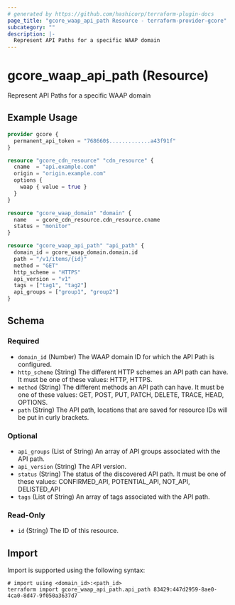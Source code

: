 ```yaml
---
# generated by https://github.com/hashicorp/terraform-plugin-docs
page_title: "gcore_waap_api_path Resource - terraform-provider-gcore"
subcategory: ""
description: |-
  Represent API Paths for a specific WAAP domain
---
```


# gcore_waap_api_path (Resource)

Represent API Paths for a specific WAAP domain

## Example Usage

```terraform
provider gcore {
  permanent_api_token = "768660$.............a43f91f"
}

resource "gcore_cdn_resource" "cdn_resource" {
  cname  = "api.example.com"
  origin = "origin.example.com"
  options {
    waap { value = true }
  }
}

resource "gcore_waap_domain" "domain" {
  name   = gcore_cdn_resource.cdn_resource.cname
  status = "monitor"
}

resource "gcore_waap_api_path" "api_path" {
  domain_id = gcore_waap_domain.domain.id
  path = "/v1/items/{id}"
  method = "GET"
  http_scheme = "HTTPS"
  api_version = "v1"
  tags = ["tag1", "tag2"]
  api_groups = ["group1", "group2"]
}
```

<!-- schema generated by tfplugindocs -->
## Schema

### Required

- `domain_id` (Number) The WAAP domain ID for which the API Path is configured.
- `http_scheme` (String) The different HTTP schemes an API path can have. It must be one of these values: HTTP, HTTPS.
- `method` (String) The different methods an API path can have. It must be one of these values: GET, POST, PUT, PATCH, DELETE, TRACE, HEAD, OPTIONS.
- `path` (String) The API path, locations that are saved for resource IDs will be put in curly brackets.

### Optional

- `api_groups` (List of String) An array of API groups associated with the API path.
- `api_version` (String) The API version.
- `status` (String) The status of the discovered API path. It must be one of these values: CONFIRMED_API, POTENTIAL_API, NOT_API, DELISTED_API
- `tags` (List of String) An array of tags associated with the API path.

### Read-Only

- `id` (String) The ID of this resource.

## Import

Import is supported using the following syntax:

```shell
# import using <domain_id>:<path_id>
terraform import gcore_waap_api_path.api_path 83429:447d2959-8ae0-4ca0-8d47-9f050a3637d7
```
